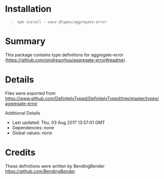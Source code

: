 # Installation
> `npm install --save @types/aggregate-error`

# Summary
This package contains type definitions for aggregate-error (https://github.com/sindresorhus/aggregate-error#readme).

# Details
Files were exported from https://www.github.com/DefinitelyTyped/DefinitelyTyped/tree/master/types/aggregate-error

Additional Details
 * Last updated: Thu, 03 Aug 2017 13:57:01 GMT
 * Dependencies: none
 * Global values: none

# Credits
These definitions were written by BendingBender <https://github.com/BendingBender>.
